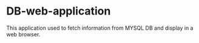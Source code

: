 # DB-web-application
This application used to fetch information from MYSQL DB and display in a web browser. 
